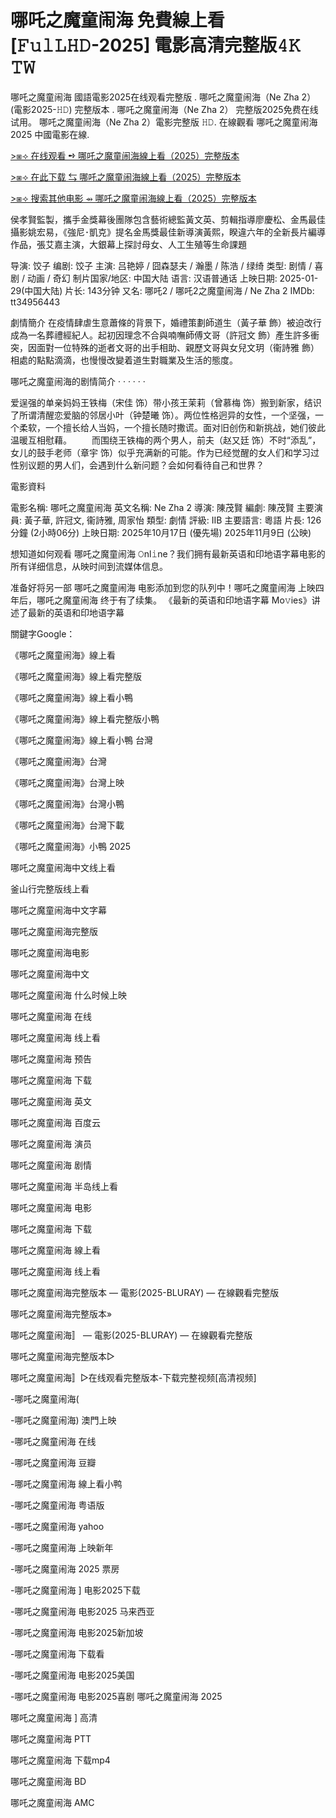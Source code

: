 # 哪吒之魔童闹海 免費線上看[𝙵𝚞𝚕𝙻𝙷𝙳-2025] 電影高清完整版𝟺𝙺 𝚃𝚆

哪吒之魔童闹海 國語電影2025在线观看完整版 . 哪吒之魔童闹海（Ne Zha 2） (電影2025-𝙷𝙳) 完整版本 . 哪吒之魔童闹海（Ne Zha 2） 完整版2025免费在线试用。 哪吒之魔童闹海（Ne Zha 2）電影完整版 𝙷𝙳. 在線觀看 哪吒之魔童闹海 2025 中國電影在線.

[>⧆⟢ 在线观看 ➺ 哪吒之魔童闹海線上看（2025）完整版本](https://sixonemovies.com/zh/movie/980477/哪吒之魔童闹海.git)

[>⧆⟢ 在此下载 ⇆ 哪吒之魔童闹海線上看（2025）完整版本](https://sixonemovies.com/zh/movie/980477/哪吒之魔童闹海.git)

[>⧆⟢ 搜索其他电影 ⇴ 哪吒之魔童闹海線上看（2025）完整版本](https://sixonemovies.com/zh/movie/980477/哪吒之魔童闹海.git)

侯孝賢監製，攜手金獎幕後團隊包含藝術總監黃文英、剪輯指導廖慶松、金馬最佳攝影姚宏易，《強尼･凱克》提名金馬獎最佳新導演黃熙，睽違六年的全新長片編導作品，張艾嘉主演，大銀幕上探討母女、人工生殖等生命課題

导演: 饺子 编剧: 饺子 主演: 吕艳婷 / 囧森瑟夫 / 瀚墨 / 陈浩 / 绿绮 类型: 剧情 / 喜剧 / 动画 / 奇幻 制片国家/地区: 中国大陆 语言: 汉语普通话 上映日期: 2025-01-29(中国大陆) 片长: 143分钟 又名: 哪吒2 / 哪吒2之魔童闹海 / Ne Zha 2 IMDb: tt34956443

劇情簡介 在疫情肆虐生意蕭條的背景下，婚禮策劃師道生（黃子華 飾）被迫改行成為一名葬禮經紀人。起初因理念不合與喃嘸師傅文哥（許冠文 飾）產生許多衝突，因面對一位特殊的逝者文哥的出手相助、親歷文哥與女兒文玥（衞詩雅 飾）相處的點點滴滴，也慢慢改變着道生對職業及生活的態度。

哪吒之魔童闹海的剧情简介 · · · · · ·

爱逞强的单亲妈妈王铁梅（宋佳 饰）带小孩王茉莉（曾慕梅 饰）搬到新家，结识了所谓清醒恋爱脑的邻居小叶（钟楚曦 饰）。两位性格迥异的女性，一个坚强，一个柔软，一个擅长给人当妈，一个擅长随时撒谎。面对旧创伤和新挑战，她们彼此温暖互相慰藉。 　　而围绕王铁梅的两个男人，前夫（赵又廷 饰）不时“添乱”，女儿的鼓手老师（章宇 饰）似乎充满新的可能。作为已经觉醒的女人们和学习过性别议题的男人们，会遇到什么新问题？会如何看待自己和世界？

電影資料

電影名稱: 哪吒之魔童闹海 英文名稱: Ne Zha 2 導演: 陳茂賢 編劇: 陳茂賢 主要演員: 黃子華, 許冠文, 衞詩雅, 周家怡 類型: 劇情 評級: IIB 主要語言: 粵語 片長: 126分鐘 (2小時06分) 上映日期: 2025年10月17日 (優先場) 2025年11月9日 (公映)

想知道如何观看 哪吒之魔童闹海 𝙾nl𝚒ne？我们拥有最新英语和印地语字幕电影的所有详细信息，从映时间到流媒体信息。

准备好将另一部 哪吒之魔童闹海 电影添加到您的队列中！哪吒之魔童闹海 上映四年后，哪吒之魔童闹海 终于有了续集。 《最新的英语和印地语字幕 Mo𝚟ies》讲述了最新的英语和印地语字幕

關鍵字Google：

《哪吒之魔童闹海》線上看

《哪吒之魔童闹海》線上看完整版

《哪吒之魔童闹海》線上看小鴨

《哪吒之魔童闹海》線上看完整版小鴨

《哪吒之魔童闹海》線上看小鴨 台灣

《哪吒之魔童闹海》台灣

《哪吒之魔童闹海》台灣上映

《哪吒之魔童闹海》台灣小鴨

《哪吒之魔童闹海》台灣下載

《哪吒之魔童闹海》小鴨 2025

哪吒之魔童闹海中文线上看

釜山行完整版线上看

哪吒之魔童闹海中文字幕

哪吒之魔童闹海完整版

哪吒之魔童闹海电影

哪吒之魔童闹海中文

哪吒之魔童闹海 什么时候上映

哪吒之魔童闹海 在线

哪吒之魔童闹海 线上看

哪吒之魔童闹海 预告

哪吒之魔童闹海 下载

哪吒之魔童闹海 英文

哪吒之魔童闹海 百度云

哪吒之魔童闹海 演员

哪吒之魔童闹海 剧情

哪吒之魔童闹海 半岛线上看

哪吒之魔童闹海 电影

哪吒之魔童闹海 下载

哪吒之魔童闹海 線上看

哪吒之魔童闹海 线上看

哪吒之魔童闹海完整版本 — 電影(2025-BLURAY) — 在線觀看完整版

哪吒之魔童闹海完整版本»

哪吒之魔童闹海〛 — 電影(2025-BLURAY) — 在線觀看完整版

哪吒之魔童闹海完整版本▷

哪吒之魔童闹海〛▷在线观看完整版本-下载完整视频[高清视频]

-哪吒之魔童闹海(

-哪吒之魔童闹海) 澳門上映

-哪吒之魔童闹海 在线

-哪吒之魔童闹海 豆瓣

-哪吒之魔童闹海 線上看小鸭

-哪吒之魔童闹海 粤语版

-哪吒之魔童闹海 yahoo

-哪吒之魔童闹海 上映新年

-哪吒之魔童闹海 2025 票房

-哪吒之魔童闹海 ] 电影2025下载

-哪吒之魔童闹海 电影2025 马来西亚

-哪吒之魔童闹海 电影2025新加坡

-哪吒之魔童闹海 下载看

-哪吒之魔童闹海 电影2025美国

-哪吒之魔童闹海 电影2025喜剧 哪吒之魔童闹海 2025

哪吒之魔童闹海 ] 高清

哪吒之魔童闹海 PTT

哪吒之魔童闹海 下载mp4

哪吒之魔童闹海 BD

哪吒之魔童闹海 AMC
